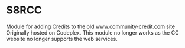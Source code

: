 # S8RCC
Module for adding Credits to the old www.community-credit.com site 
Originally hosted on Codeplex. This module no longer works as the CC website no longer supports the web services.
